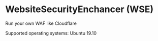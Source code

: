 # WebsiteSecurityEnchancer (WSE)
Run your own WAF like Cloudflare

Supported operating systems:
 Ubuntu 19.10
